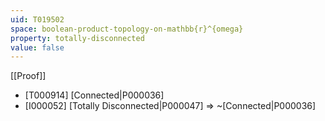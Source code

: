```yaml
---
uid: T019502
space: boolean-product-topology-on-mathbb{r}^{omega}
property: totally-disconnected
value: false
---
```

[[Proof]]

* [T000914] [Connected|P000036]
* [I000052] [Totally Disconnected|P000047] => ~[Connected|P000036]

